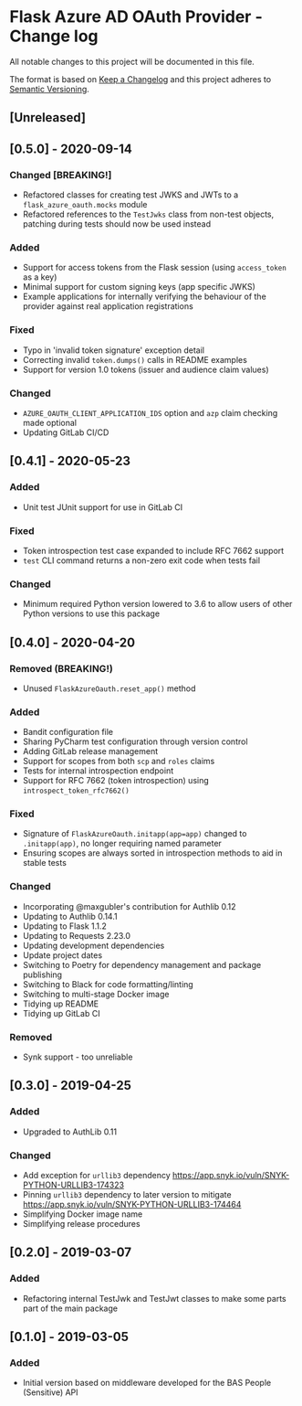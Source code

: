 # Flask Azure AD OAuth Provider - Change log

All notable changes to this project will be documented in this file.

The format is based on [Keep a Changelog](http://keepachangelog.com/en/1.0.0/)
and this project adheres to [Semantic Versioning](http://semver.org/spec/v2.0.0.html).

## [Unreleased]

## [0.5.0] - 2020-09-14

### Changed [BREAKING!]

* Refactored classes for creating test JWKS and JWTs to a `flask_azure_oauth.mocks` module
* Refactored references to the `TestJwks` class from non-test objects, patching during tests should now be used instead

### Added

* Support for access tokens from the Flask session (using `access_token` as a key)
* Minimal support for custom signing keys (app specific JWKS)
* Example applications for internally verifying the behaviour of the provider against real application registrations

### Fixed

* Typo in 'invalid token signature' exception detail
* Correcting invalid `token.dumps()` calls in README examples
* Support for version 1.0 tokens (issuer and audience claim values)

### Changed

* `AZURE_OAUTH_CLIENT_APPLICATION_IDS` option and `azp` claim checking made optional
* Updating GitLab CI/CD

## [0.4.1] - 2020-05-23

### Added

* Unit test JUnit support for use in GitLab CI

### Fixed

* Token introspection test case expanded to include RFC 7662 support
* `test` CLI command returns a non-zero exit code when tests fail

### Changed

* Minimum required Python version lowered to 3.6 to allow users of other Python versions to use this package

## [0.4.0] - 2020-04-20

### Removed (BREAKING!)

* Unused `FlaskAzureOauth.reset_app()` method

### Added

* Bandit configuration file
* Sharing PyCharm test configuration through version control
* Adding GitLab release management
* Support for scopes from both `scp` and `roles` claims
* Tests for internal introspection endpoint
* Support for RFC 7662 (token introspection) using `introspect_token_rfc7662()`

### Fixed

* Signature of `FlaskAzureOauth.initapp(app=app)` changed to `.initapp(app)`, no longer requiring named parameter
* Ensuring scopes are always sorted in introspection methods to aid in stable tests

### Changed

* Incorporating @maxgubler's contribution for Authlib 0.12
* Updating to Authlib 0.14.1
* Updating to Flask 1.1.2
* Updating to Requests 2.23.0
* Updating development dependencies
* Update project dates
* Switching to Poetry for dependency management and package publishing
* Switching to Black for code formatting/linting
* Switching to multi-stage Docker image
* Tidying up README
* Tidying up GitLab CI

### Removed

* Synk support - too unreliable

## [0.3.0] - 2019-04-25

### Added

* Upgraded to AuthLib 0.11

### Changed

* Add exception for `urllib3` dependency https://app.snyk.io/vuln/SNYK-PYTHON-URLLIB3-174323
* Pinning `urllib3` dependency to later version to mitigate https://app.snyk.io/vuln/SNYK-PYTHON-URLLIB3-174464
* Simplifying Docker image name
* Simplifying release procedures

## [0.2.0] - 2019-03-07

### Added

* Refactoring internal TestJwk and TestJwt classes to make some parts part of the main package

## [0.1.0] - 2019-03-05

### Added

* Initial version based on middleware developed for the BAS People (Sensitive) API
